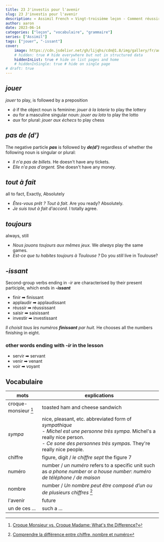 ```yaml
---
title: 23 J'investis pour l'avenir
slug: 23 J'investis pour l'avenir
description: « Assimil French » Vingt-troisième leçon - Comment réussir au loto
author: aaron
date: 2023-06-14
categories: ["leçon", "vocabulaire", "grammaire"]
series: ["Assimil"]
tags: ["jouer", "-issant"]
cover: 
    image: https://cdn.jsdelivr.net/gh/lijqhs/cdn@1.8/img/gallery/fr/anh-q-tran-RzIZMVbJkbc-unsplash.jpg
    # hidden: true # hide everywhere but not in structured data
    hiddenInList: true # hide on list pages and home
    # hiddenInSingle: true # hide on single page
# draft: true
---
```


## *jouer*

*jouer* to play, is followed by a preposition

- *à* if the object noun is feminine: *jouer à la loterie* to play the lottery
- *au* for a masculine singular noun: *jouer au loto* to play the lotto
- *aux* for plural: *jouer aux échecs* to play chess

## *pas de (d')*

The negative particle ***pas*** is followed by ***de(d')*** regardless of whether the following noun is singular or plural:

- *Il n'a pas de billets.* He doesn't have any tickets.
- *Elle n'a pas d'argent.* She doesn't have any money.

## *tout à fait*

all to fact, Exactly, Absolutely

- *Êtes-vous prêt ? Tout à fait.* Are you ready? Absolutely.
- *Je suis tout à fait d'accord.* I totally agree.

## *toujours*

always, still

- *Nous jouons toujours aux mêmes jeux.* We *always* play the same games.
- *Est-ce que tu habites toujours à Toulouse ?* Do you *still* live in Toulouse?

## *-issant*

Second-group verbs ending in *-ir* are characterised by their present participle, which ends in ***-issant***

- finir ➡ finissant
- applaudir ➡ applaudissant
- réussir ➡ réussissant
- saisir ➡ saisissant
- investir ➡ investissant

*Il choisit tous les numéros **finissant** par huit.* He chooses all the numbers finishing in eight.

### other words ending with *-ir* in the lesson

- servir ➡ servant
- venir ➡ venant
- voir ➡ voyant

## Vocabulaire

| mots | explications |
| ---- | ---- | 
| croque-monsieur [^1] | toasted ham and cheese sandwich |
| *sympa* | nice, pleasant, etc. abbreviated form of *sympathique* </br> - *Michel est une personne très sympa.* Michel's a really nice person. </br> - *Ce sone des personnes très sympas.* They're really nice people. |
| chiffre | figure, digit / *le chiffre sept* the figure 7 |
| numéro | number / *un numéro* refers to a specific unit such as *a phone number* or *a house number*: *numéro de téléphone / de maison* |
| nombre | number / *Un nombre peut être composé d’un ou de plusieurs chiffres* [^2] |
| l'avenir | future |
| un de ces ... | such a ... |

[^1]: [Croque Monsieur vs. Croque Madame: What's the Difference?](https://www.allrecipes.com/article/croque-monsieur-vs-croque-madame/)
[^2]: [Comprendre la différence entre chiffre, nombre et numéro](https://yolainebodin.com/fr/le-coin-langues/francais/difference-entre-chiffre-nombre-et-numero)